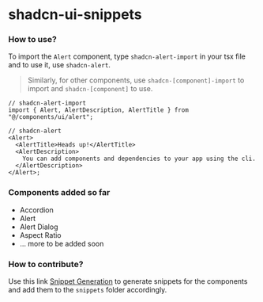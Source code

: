 # shadcn-ui-snippets

### How to use?

To import the `Alert` component, type `shadcn-alert-import` in your tsx file and to use it, use `shadcn-alert`.

> Similarly, for other components, use `shadcn-[component]-import` to import and `shadcn-[component]` to use.

```tsx
// shadcn-alert-import
import { Alert, AlertDescription, AlertTitle } from "@/components/ui/alert";

// shadcn-alert
<Alert>
  <AlertTitle>Heads up!</AlertTitle>
  <AlertDescription>
    You can add components and dependencies to your app using the cli.
  </AlertDescription>
</Alert>;
```

### Components added so far

- Accordion
- Alert
- Alert Dialog
- Aspect Ratio
- ... more to be added soon

### How to contribute?

Use this link [Snippet Generation](https://snippet-generator.app/?description=https%3A%2F%2Fui.shadcn.com%2Fdocs%2Fcomponents&tabtrigger=shadcn-&snippet=&mode=vscode) to generate snippets for the components and add them to the `snippets` folder accordingly.
